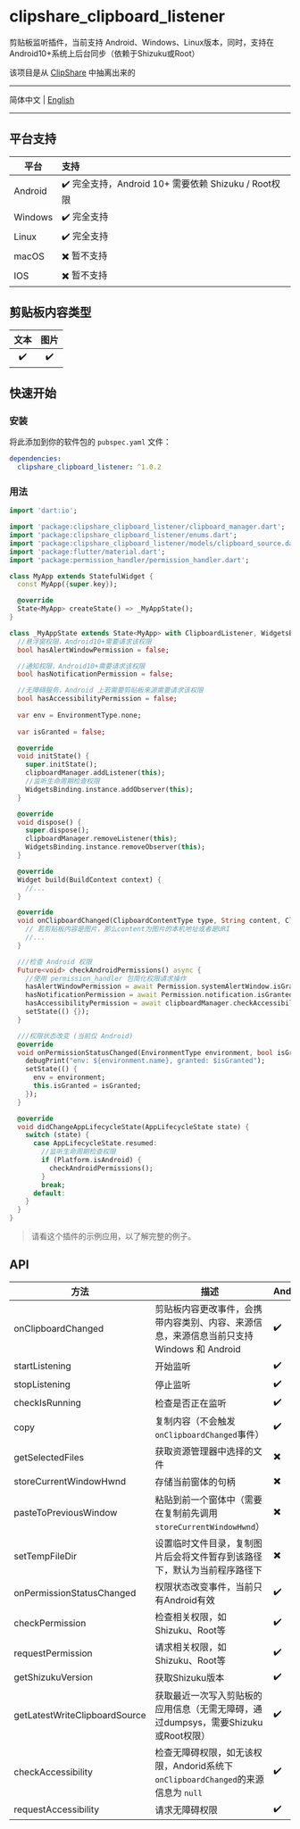 # clipshare_clipboard_listener

剪贴板监听插件，当前支持 Android、Windows、Linux版本，同时，支持在Android10+系统上后台同步（依赖于Shizuku或Root）

该项目是从 [ClipShare](https://github.com/aa2013/ClipShare) 中抽离出来的

---

简体中文 | [English](./README-EN.md)

---

## 平台支持

| 平台    | 支持                                                |
| ------- | :-------------------------------------------------- |
| Android | ✔️ 完全支持，Android 10+ 需要依赖 Shizuku / Root权限 |
| Windows | ✔️ 完全支持                                          |
| Linux   | ✔️ 完全支持                                          |
| macOS   | ✖️ 暂不支持                                          |
| IOS     | ✖️ 暂不支持                                          |

## 剪贴板内容类型

| 文本 | 图片 |
| :----: | :----: |
| ✔️    | ✔️    |



## 快速开始

### 安装

将此添加到你的软件包的 `pubspec.yaml` 文件：

```yaml
dependencies:
  clipshare_clipboard_listener: ^1.0.2
```

### 用法

```dart
import 'dart:io';

import 'package:clipshare_clipboard_listener/clipboard_manager.dart';
import 'package:clipshare_clipboard_listener/enums.dart';
import 'package:clipshare_clipboard_listener/models/clipboard_source.dart';
import 'package:flutter/material.dart';
import 'package:permission_handler/permission_handler.dart';

class MyApp extends StatefulWidget {
  const MyApp({super.key});

  @override
  State<MyApp> createState() => _MyAppState();
}

class _MyAppState extends State<MyApp> with ClipboardListener, WidgetsBindingObserver {
  //悬浮窗权限，Android10+需要请求该权限
  bool hasAlertWindowPermission = false;

  //通知权限，Android10+需要请求该权限
  bool hasNotificationPermission = false;

  //无障碍服务，Android 上若需要剪贴板来源需要请求该权限
  bool hasAccessibilityPermission = false;
    
  var env = EnvironmentType.none;
  
  var isGranted = false;

  @override
  void initState() {
    super.initState();
    clipboardManager.addListener(this);
    //监听生命周期检查权限
    WidgetsBinding.instance.addObserver(this);
  }

  @override
  void dispose() {
    super.dispose();
    clipboardManager.removeListener(this);
    WidgetsBinding.instance.removeObserver(this);
  }

  @override
  Widget build(BuildContext context) {
    //...
  }

  @override
  void onClipboardChanged(ClipboardContentType type, String content, ClipboardSource? source) {
    // 若剪贴板内容是图片，那么content为图片的本机地址或者是URI
    //...
  }

  ///检查 Android 权限
  Future<void> checkAndroidPermissions() async {
    //使用 permission_handler 包简化权限请求操作
    hasAlertWindowPermission = await Permission.systemAlertWindow.isGranted;
    hasNotificationPermission = await Permission.notification.isGranted;
    hasAccessibilityPermission = await clipboardManager.checkAccessibility();
    setState(() {});
  }

  ///权限状态改变 (当前仅 Android)
  @override
  void onPermissionStatusChanged(EnvironmentType environment, bool isGranted) {
    debugPrint("env: ${environment.name}, granted: $isGranted");
    setState(() {
      env = environment;
      this.isGranted = isGranted;
    });
  }

  @override
  void didChangeAppLifecycleState(AppLifecycleState state) {
    switch (state) {
      case AppLifecycleState.resumed:
        //监听生命周期检查权限
        if (Platform.isAndroid) {
          checkAndroidPermissions();
        }
        break;
      default:
    }
  }
}


```

> 请看这个插件的示例应用，以了解完整的例子。

## API

| 方法                          | 描述                                                         | Android | Windows | Linux | macOS | IOS  |
| ----------------------------- | ------------------------------------------------------------ | ------- | ------- | ----- | ----- | ---- |
| onClipboardChanged            | 剪贴板内容更改事件，会携带内容类别、内容、来源信息，来源信息当前只支持 Windows 和 Android | ✔️       | ✔️       | ✔️     | ✖️     | ✖️    |
| startListening                | 开始监听                                                     | ✔️       | ✔️       | ✔️     | ✖️     | ✖️    |
| stopListening                 | 停止监听                                                     | ✔️       | ✔️       | ✔️     | ✖️     | ✖️    |
| checkIsRunning                | 检查是否正在监听                                             | ✔️       | ✔️       | ✔️     | ✖️     | ✖️    |
| copy                          | 复制内容（不会触发`onClipboardChanged`事件）                 | ✔️       | ✔️       | ✔️     | ✖️     | ✖️    |
| getSelectedFiles              | 获取资源管理器中选择的文件                                   | ✖️       | ✔️       | ✖️     | ✖️     | ✖️    |
| storeCurrentWindowHwnd        | 存储当前窗体的句柄                                           | ✖️       | ✔️       | ✖️     | ✖️     | ✖️    |
| pasteToPreviousWindow         | 粘贴到前一个窗体中（需要在复制前先调用`storeCurrentWindowHwnd`） | ✖️       | ✔️       | ✖️     | ✖️     | ✖️    |
| setTempFileDir                | 设置临时文件目录，复制图片后会将文件暂存到该路径下，默认为当前程序路径下 | ✖️       | ✔️       | ✔️     | ✖️     | ✖️    |
| onPermissionStatusChanged     | 权限状态改变事件，当前只有Android有效                        | ✔️       | ✖️       | ✖️     | ✖️     | ✖️    |
| checkPermission               | 检查相关权限，如Shizuku、Root等                              | ✔️       | ✖️       | ✖️     | ✖️     | ✖️    |
| requestPermission             | 请求相关权限，如Shizuku、Root等                              | ✔️       | ✖️       | ✖️     | ✖️     | ✖️    |
| getShizukuVersion             | 获取Shizuku版本                                              | ✔️       | ✖️       | ✖️     | ✖️     | ✖️    |
| getLatestWriteClipboardSource | 获取最近一次写入剪贴板的应用信息（无需无障碍，通过dumpsys，需要Shizuku或Root权限） | ✔️       | ✖️       | ✖️     | ✖️     | ✖️    |
| checkAccessibility            | 检查无障碍权限，如无该权限，Andorid系统下`onClipboardChanged`的来源信息为 `null` | ✔️       | ✖️       | ✖️     | ✖️     | ✖️    |
| requestAccessibility          | 请求无障碍权限                                               | ✔️       | ✖️       | ✖️     | ✖️     | ✖️    |

